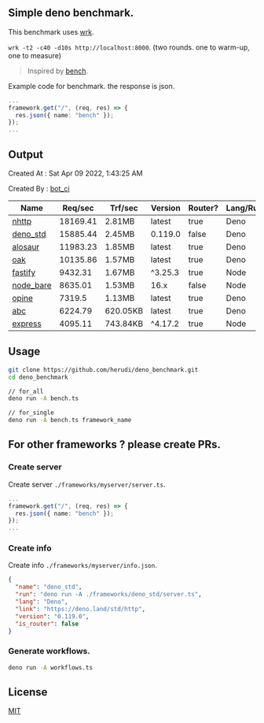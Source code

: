 ## Simple deno benchmark.
This benchmark uses [wrk](https://github.com/wg/wrk).

`wrk -t2 -c40 -d10s http://localhost:8000`. (two rounds. one to warm-up, one to measure)

> Inspired by [bench](https://github.com/denosaurs/bench).

Example code for benchmark. the response is json.
```ts
...
framework.get("/", (req, res) => {
  res.json({ name: "bench" });
});
...
```

## Output
Created At : Sat Apr 09 2022, 1:43:25 AM

Created By : [bot_ci](https://github.com/herudi/deno_benchmarks/commits?author=github-actions%5Bbot%5D)

|Name|Req/sec|Trf/sec|Version|Router?|Lang/Runtime|
|----|----|----|----|----|----|
|[nhttp](https://github.com/nhttp/nhttp)|18169.41|2.81MB|latest|true|Deno|
|[deno_std](https://deno.land/std/http)|15885.44|2.45MB|0.119.0|false|Deno|
|[alosaur](https://github.com/alosaur/alosaur)|11983.23|1.85MB|latest|true|Deno|
|[oak](https://github.com/oakserver/oak)|10135.86|1.57MB|latest|true|Deno|
|[fastify](https://github.com/fastify/fastify)|9432.31|1.67MB|^3.25.3|true|Node|
|[node_bare](https://nodejs.org)|8635.01|1.53MB|16.x|false|Node|
|[opine](https://github.com/cmorten/opine)|7319.5|1.13MB|latest|true|Deno|
|[abc](https://deno.land/x/abc)|6224.79|620.05KB|latest|true|Deno|
|[express](https://github.com/expressjs/express)|4095.11|743.84KB|^4.17.2|true|Node|


## Usage
```bash
git clone https://github.com/herudi/deno_benchmark.git
cd deno_benchmark

// for_all
deno run -A bench.ts

// for_single
deno run -A bench.ts framework_name
```
## For other frameworks ? please create PRs.
### Create server
Create server `./frameworks/myserver/server.ts`.
```ts
...
framework.get("/", (req, res) => {
  res.json({ name: "bench" });
});
...
```
### Create info
Create info `./frameworks/myserver/info.json`.
```json
{
  "name": "deno_std",
  "run": "deno run -A ./frameworks/deno_std/server.ts",
  "lang": "Deno",
  "link": "https://deno.land/std/http",
  "version": "0.119.0",
  "is_router": false
}
```
### Generate workflows.
```bash
deno run -A workflows.ts
```
## License

[MIT](LICENSE)

